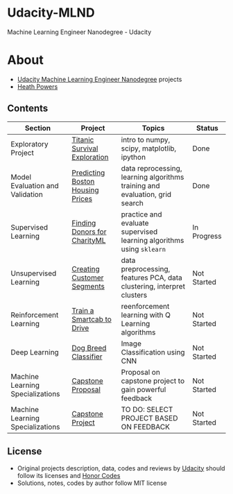 # Udacity-MLND
Machine Learning Engineer Nanodegree - Udacity
# About
- [Udacity Machine Learning Engineer Nanodegree](https://www.udacity.com/course/machine-learning-engineer-nanodegree--nd009) projects
- [Heath Powers](https://github.com/hp4721)

## Contents
Section | Project | Topics | Status
--- | --- | --- | ---
Exploratory Project | [Titanic Survival Exploration](./titanic_survival_exploration) | intro to numpy, scipy, matplotlib, ipython | Done
Model Evaluation and Validation | [Predicting Boston Housing Prices](./boston_housing) | data reprocessing, learning algorithms training and evaluation, grid search | Done
Supervised Learning | [Finding Donors for CharityML](./finding_donors) | practice and evaluate supervised learning algorithms using `sklearn` | In Progress
Unsupervised Learning | [Creating Customer Segments](./customer_segments) | data preprocessing, features PCA, data clustering, interpret clusters | Not Started
Reinforcement Learning | [Train a Smartcab to Drive](./smartcab) | reenforcement learning with Q Learning algorithms | Not Started
Deep Learning | [Dog Breed Classifier](./dog_app) | Image Classification using CNN | Not Started
Machine Learning Specializations | [Capstone Proposal](./capstone_proposal) | Proposal on capstone project to gain powerful feedback | Not Started
Machine Learning Specializations | [Capstone Project](./capstone) | TO DO: SELECT PROJECT BASED ON FEEDBACK | Not Started

## License
- Original projects description, data, codes and reviews by [Udacity](www.udacity.com) should follow its licenses and [Honor Codes](https://www.udacity.com/legal)
- Solutions, notes, codes by author follow MIT license
